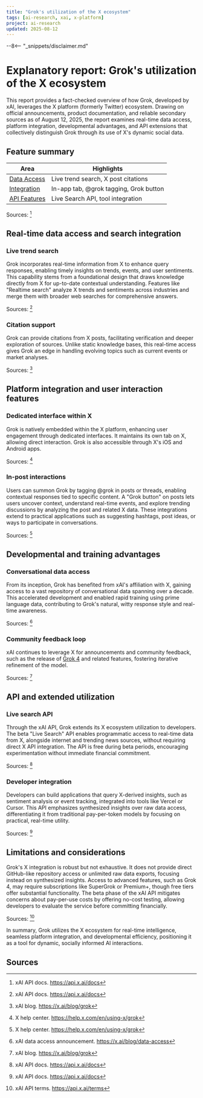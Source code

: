 ```yaml
---
title: "Grok's utilization of the X ecosystem"
tags: [ai-research, xai, x-platform]
project: ai-research
updated: 2025-08-12
---
```


--8<-- "_snippets/disclaimer.md"

# Explanatory report: Grok's utilization of the X ecosystem

This report provides a fact-checked overview of how Grok, developed by xAI, leverages the X platform (formerly Twitter) ecosystem. Drawing on official announcements, product documentation, and reliable secondary sources as of August 12, 2025, the report examines real-time data access, platform integration, developmental advantages, and API extensions that collectively distinguish Grok through its use of X's dynamic social data.

## Feature summary

| Area | Highlights |
| --- | --- |
| [Data Access](#real-time-data-access-and-search-integration) | Live trend search, X post citations |
| [Integration](#platform-integration-and-user-interaction-features) | In-app tab, @grok tagging, Grok button |
| [API Features](#api-and-extended-utilization) | Live Search API, tool integration |

Sources: [^1]
## Real-time data access and search integration

### Live trend search

Grok incorporates real-time information from X to enhance query responses, enabling timely insights on trends, events, and user sentiments. This capability stems from a foundational design that draws knowledge directly from X for up-to-date contextual understanding. Features like "Realtime search" analyze X trends and sentiments across industries and merge them with broader web searches for comprehensive answers.

Sources: [^1]

### Citation support

Grok can provide citations from X posts, facilitating verification and deeper exploration of sources. Unlike static knowledge bases, this real-time access gives Grok an edge in handling evolving topics such as current events or market analyses.

Sources: [^2]

## Platform integration and user interaction features

### Dedicated interface within X

Grok is natively embedded within the X platform, enhancing user engagement through dedicated interfaces. It maintains its own tab on X, allowing direct interaction. Grok is also accessible through X's iOS and Android apps.

Sources: [^3]

### In-post interactions

Users can summon Grok by tagging @grok in posts or threads, enabling contextual responses tied to specific content. A "Grok button" on posts lets users uncover context, understand real-time events, and explore trending discussions by analyzing the post and related X data. These integrations extend to practical applications such as suggesting hashtags, post ideas, or ways to participate in conversations.

Sources: [^3]

## Developmental and training advantages

### Conversational data access

From its inception, Grok has benefited from xAI's affiliation with X, gaining access to a vast repository of conversational data spanning over a decade. This accelerated development and enabled rapid training using prime language data, contributing to Grok's natural, witty response style and real-time awareness.

Sources: [^4]

### Community feedback loop

xAI continues to leverage X for announcements and community feedback, such as the release of [Grok 4](reverse-engineering-grok4-heavy.md) and related features, fostering iterative refinement of the model.

Sources: [^2]

## API and extended utilization

### Live search API

Through the xAI API, Grok extends its X ecosystem utilization to developers. The beta "Live Search" API enables programmatic access to real-time data from X, alongside internet and trending news sources, without requiring direct X API integration. The API is free during beta periods, encouraging experimentation without immediate financial commitment.

Sources: [^1]

### Developer integration

Developers can build applications that query X-derived insights, such as sentiment analysis or event tracking, integrated into tools like Vercel or Cursor. This API emphasizes synthesized insights over raw data access, differentiating it from traditional pay-per-token models by focusing on practical, real-time utility.

Sources: [^1]

## Limitations and considerations

Grok's X integration is robust but not exhaustive. It does not provide direct GitHub-like repository access or unlimited raw data exports, focusing instead on synthesized insights. Access to advanced features, such as Grok 4, may require subscriptions like SuperGrok or Premium+, though free tiers offer substantial functionality. The beta phase of the xAI API mitigates concerns about pay-per-use costs by offering no-cost testing, allowing developers to evaluate the service before committing financially.

Sources: [^5]

In summary, Grok utilizes the X ecosystem for real-time intelligence, seamless platform integration, and developmental efficiency, positioning it as a tool for dynamic, socially informed AI interactions.

## Sources

[^1]: xAI API docs. <https://api.x.ai/docs>
[^2]: xAI blog. <https://x.ai/blog/grok>
[^3]: X help center. <https://help.x.com/en/using-x/grok>
[^4]: xAI data access announcement. <https://x.ai/blog/data-access>
[^5]: xAI API terms. <https://api.x.ai/terms>
